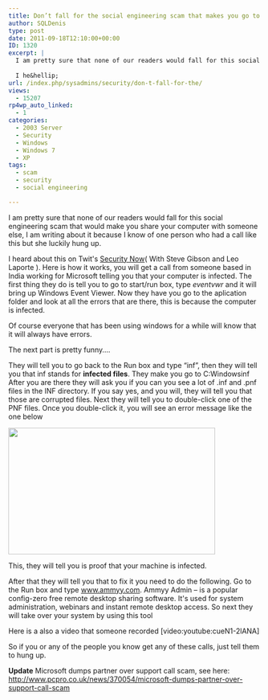 ```yaml
---
title: Don’t fall for the social engineering scam that makes you go to ammyy.com
author: SQLDenis
type: post
date: 2011-09-18T12:10:00+00:00
ID: 1320
excerpt: |
  I am pretty sure that none of our readers would fall for this social engineering scam that would make you share your computer with someone else, I am writing about it because I know of one person who had a call like this but she luckily hung up.
  
  I he&hellip;
url: /index.php/sysadmins/security/don-t-fall-for-the/
views:
  - 15207
rp4wp_auto_linked:
  - 1
categories:
  - 2003 Server
  - Security
  - Windows
  - Windows 7
  - XP
tags:
  - scam
  - security
  - social engineering

---
```

I am pretty sure that none of our readers would fall for this social engineering scam that would make you share your computer with someone else, I am writing about it because I know of one person who had a call like this but she luckily hung up.

I heard about this on Twit's [Security Now][1]( With Steve Gibson and Leo Laporte ). Here is how it works, you will get a call from someone based in India working for Microsoft telling you that your computer is infected. The first thing they do is tell you to go to start/run box, type _eventvwr_ and it will bring up Windows Event Viewer. Now they have you go to the aplication folder and look at all the errors that are there, this is because the computer is infected. 

Of course everyone that has been using windows for a while will know that it will always have errors.

The next part is pretty funny….

They will tell you to go back to the Run box and type “inf”, then they will tell you that inf stands for **infected files**. They make you go to C:Windowsinf After you are there they will ask you if you can you see a lot of .inf and .pnf files in the INF directory. If you say yes, and you will, they will tell you that those are corrupted files. Next they will tell you to double-click one of the PNF files. Once you double-click it, you will see an error message like the one below

<div class="image_block">
  <a href="/wp-content/uploads/blogs/All/pnffile.PNG?mtime=1326496203"><img alt="" src="/wp-content/uploads/blogs/All/pnffile.PNG?mtime=1326496203" width="412" height="252" /></a>
</div>

This, they will tell you is proof that your machine is infected.

After that they will tell you that to fix it you need to do the following. Go to the Run box and type www.ammyy.com. Ammyy Admin – is a popular config-zero free remote desktop sharing software. It's used for system administration, webinars and instant remote desktop access. So next they will take over your system by using this tool

Here is a also a video that someone recorded [video:youtube:cueN1-2lANA] 

So if you or any of the people you know get any of these calls, just tell them to hung up.

**Update** Microsoft dumps partner over support call scam, see here: http://www.pcpro.co.uk/news/370054/microsoft-dumps-partner-over-support-call-scam

 [1]: http://twit.tv/sn